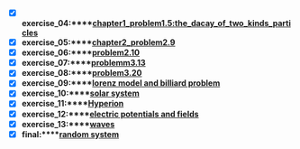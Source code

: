
- [x] **exercise_04:****[chapter1_problem1.5:the_dacay_of_two_kinds_particles](https://github.com/OrionPaxxx/computational_physics_N2014301020039/blob/master/exercise_04/exercise_04.md)**   
- [x] **exercise_05:****[chapter2_problem2.9](https://github.com/OrionPaxxx/computational_physics_N2014301020039/blob/master/exercise_05/exercise_05.md)**   
- [x] **exercise_06:****[problem2.10](https://www.zybuluo.com/OrionPaxxx/note/541872)**  
- [x] **exercise_07:****[problemm3.13](https://www.zybuluo.com/OrionPaxxx/note/550848)**   
- [x] **exercise_08:****[problem3.20](https://www.zybuluo.com/OrionPaxxx/note/565934)**   
- [x] **exercise_09:****[lorenz model and billiard problem](https://www.zybuluo.com/OrionPaxxx/note/570137)**   
- [x] **exercise_10:****[solar system](https://www.zybuluo.com/OrionPaxxx/note/578593)**   
- [x] **exercise_11:****[Hyperion](https://www.zybuluo.com/OrionPaxxx/note/588876)**   
- [x] **exercise_12:****[electric potentials and fields](https://www.zybuluo.com/OrionPaxxx/note/597638)**   
- [x] **exercise_13:****[waves](https://www.zybuluo.com/OrionPaxxx/note/603514)** 
- [x] **final:****[random system](https://www.zybuluo.com/OrionPaxxx/note/611551)**   
